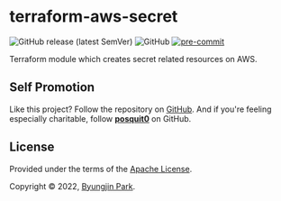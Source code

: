 # terraform-aws-secret

![GitHub release (latest SemVer)](https://img.shields.io/github/v/release/tedilabs/terraform-aws-secret?color=blue&sort=semver&style=flat-square)
![GitHub](https://img.shields.io/github/license/tedilabs/terraform-aws-secret?color=blue&style=flat-square)
[![pre-commit](https://img.shields.io/badge/pre--commit-enabled-brightgreen?logo=pre-commit&logoColor=white&style=flat-square)](https://github.com/pre-commit/pre-commit)

Terraform module which creates secret related resources on AWS.


## Self Promotion

Like this project? Follow the repository on [GitHub](https://github.com/tedilabs/terraform-aws-secret). And if you're feeling especially charitable, follow **[posquit0](https://github.com/posquit0)** on GitHub.


## License

Provided under the terms of the [Apache License](LICENSE).

Copyright © 2022, [Byungjin Park](https://www.posquit0.com).
